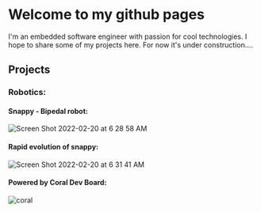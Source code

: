 # Welcome to my github pages

I'm an embedded software engineer with passion for cool technologies. 
I hope to share some of my projects here. For now it's under construction.... 

## Projects
### Robotics:
#### Snappy - Bipedal robot:

![Screen Shot 2022-02-20 at 6 28 58 AM](https://user-images.githubusercontent.com/61064338/154847613-a3018e6b-a6ca-4055-bfcb-b52ed6d7937a.png)



#### Rapid evolution of snappy: 
![Screen Shot 2022-02-20 at 6 31 41 AM](https://user-images.githubusercontent.com/61064338/154847704-e04aa51b-bde9-4511-9b5b-3db01dba7326.png)



#### Powered by Coral Dev Board: 
![coral](https://user-images.githubusercontent.com/61064338/154891138-39fd60a7-b3f1-4150-afba-26f1a7002c27.jpg)
